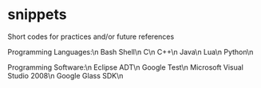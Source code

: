 snippets
========

Short codes for practices and/or future references

Programming Languages:\n
Bash Shell\n
C\n
C++\n
Java\n
Lua\n
Python\n

Programming Software:\n
Eclipse ADT\n
Google Test\n
Microsoft Visual Studio 2008\n
Google Glass SDK\n
